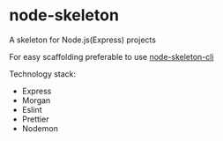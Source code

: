 # node-skeleton
A skeleton for Node.js(Express) projects

For easy scaffolding preferable to use [node-skeleton-cli](https://www.npmjs.com/package/node-skeleton-cli)

Technology stack:
* Express
* Morgan
* Eslint
* Prettier
* Nodemon
